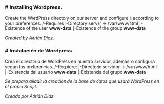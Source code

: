 <h3><strong> # Installing Wordpress.</strong></h3>
Create the WordPress directory on our server, and configure it according to your preferences.
/-Requires
|-Directory server -> /var/www/html
|-Existence of the user <strong>www-data</strong>
|-Existence of the group <strong>www-data</strong>


<i>Created by Adrián Diaz.</i>


<h3><strong> # Instalación de Wordpress </strong></h3>

Crea el directorio de WordPress en nuestro servidor, además lo configura según tus preferencias.
/-Requiere:
|-Directorio servidor -> /var/www/html
|-Existencia del usuario <strong>www-data</strong>
|-Existencia del grupo <strong>www-data</strong>

<i>Se prepara añadir la creación de la base de datos que usará WordPress en el propio Script.</i>

<i>Creado por Adrián Diaz.</i>


